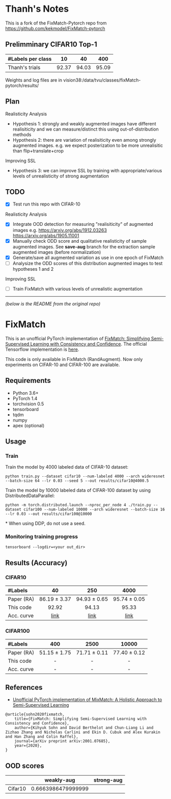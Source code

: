 # Thanh's Notes
This is a fork of the FixMatch-Pytorch repo from https://github.com/kekmodel/FixMatch-pytorch

## Prelimminary CIFAR10 Top-1
| #Labels per class| 10 | 40 | 400 |
|:---|:---:|:---:|:---:|
| Thanh's trials | 92.37 | 94.03 | 95.09 |

Weights and log files are in vision38:/data/tvu/classes/fixMatch-pytorch/results/


## Plan
Realisticity Analysis
- Hypothesis 1: strongly and weakly augmented images have different realisiticity and we can measure/distinct this using out-of-distribution methods
- Hypothesis 2: there are variation of realisiticity even among strongly augmented images. e.g. we expect posterization to be more unrealisitic than flip+translate+crop

Improving SSL
- Hypothesis 3: we can improve SSL by training with appropriate/various levels of unrealisticity of strong augmentation

## TODO
- [X] Test run this repo with CIFAR-10

Realisticity Analysis
- [X] Integrate OOD detection for measuring "realisiticity" of augmented images e.g. https://arxiv.org/abs/1912.03263 https://arxiv.org/abs/1905.11001
- [X] Manually check ODD score and qualitative realisticity of sample augmented images. See **save-aug** branch for the extraction sample augmented images (before normalization)
- [X] Generate/save all augmented variation as use in one epoch of FixMatch
- [ ] Analysize the ODD scores of this distribution augmented images to test hypotheses 1 and 2

Improving SSL
- [ ] Train FixMatch with various levels of unrealistic augmentation

---------------------------------------------
*(below is the README from the original repo)*
# FixMatch
This is an unofficial PyTorch implementation of [FixMatch: Simplifying Semi-Supervised Learning with Consistency and Confidence](https://arxiv.org/abs/2001.07685).
The official Tensorflow implementation is [here](https://github.com/google-research/fixmatch).

This code is only available in FixMatch (RandAugment).
Now only experiments on CIFAR-10 and CIFAR-100 are available.

## Requirements
- Python 3.6+
- PyTorch 1.4
- torchvision 0.5
- tensorboard
- tqdm
- numpy
- apex (optional)

## Usage

### Train
Train the model by 4000 labeled data of CIFAR-10 dataset:

```
python train.py --dataset cifar10 --num-labeled 4000 --arch wideresnet --batch-size 64 --lr 0.03 --seed 5 --out results/cifar10@4000.5
```

Train the model by 10000 labeled data of CIFAR-100 dataset by using DistributedDataParallel:
```
python -m torch.distributed.launch --nproc_per_node 4 ./train.py --dataset cifar100 --num-labeled 10000 --arch wideresnet --batch-size 16 --lr 0.03 --out results/cifar100@10000
```
\* When using DDP, do not use a seed.

### Monitoring training progress
```
tensorboard --logdir=<your out_dir>
```

## Results (Accuracy)

### CIFAR10
| #Labels | 40 | 250 | 4000 |
|:---|:---:|:---:|:---:|
| Paper (RA) | 86.19 ± 3.37 | 94.93 ± 0.65 | 95.74 ± 0.05 |
| This code | 92.92 | 94.13 | 95.33 |
| Acc. curve | [link](https://tensorboard.dev/experiment/YcLQA52kQ1KZIgND8bGijw/) | [link](https://tensorboard.dev/experiment/n3Wd14QRTZWEKXlmbQxfvw/) | [link](https://tensorboard.dev/experiment/MX4pVoLmRMuq7VTQV9M8ww/) |

### CIFAR100
| #Labels | 400 | 2500 | 10000 |
|:---|:---:|:---:|:---:|
|Paper (RA) | 51.15 ± 1.75 | 71.71 ± 0.11 | 77.40 ± 0.12 |
|This code | - | - | - |
| Acc. curve | - | - | - |

## References
- [Unofficial PyTorch implementation of MixMatch: A Holistic Approach to Semi-Supervised Learning](https://github.com/YU1ut/MixMatch-pytorch)
```
@article{sohn2020fixmatch,
    title={FixMatch: Simplifying Semi-Supervised Learning with Consistency and Confidence},
    author={Kihyuk Sohn and David Berthelot and Chun-Liang Li and Zizhao Zhang and Nicholas Carlini and Ekin D. Cubuk and Alex Kurakin and Han Zhang and Colin Raffel},
    journal={arXiv preprint arXiv:2001.07685},
    year={2020},
}
```
## OOD scores
| | weakly-aug | strong-aug |
|:---|:---:|:---:|
| Cifar10 | 0.6663986479999999 |  | 
